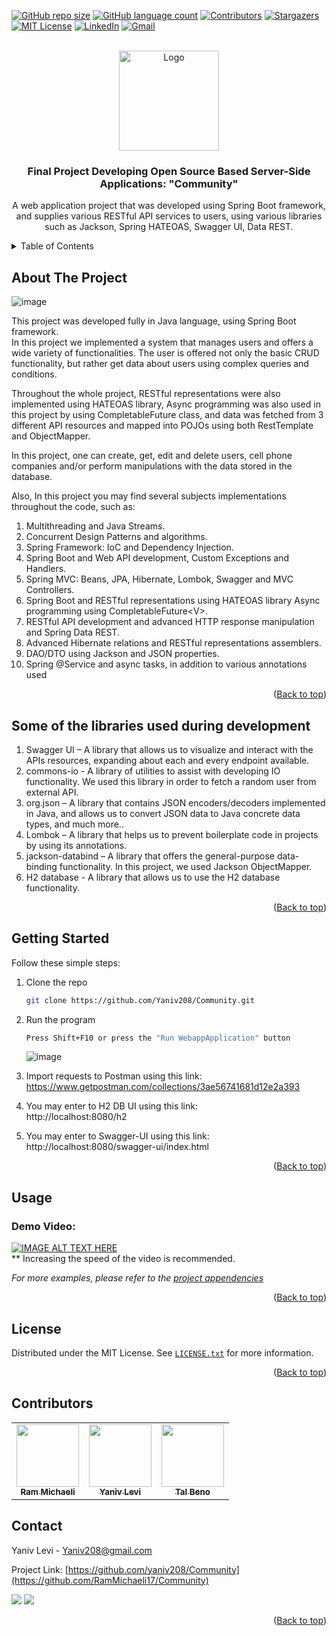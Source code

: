 <div id="top"></div>

<!-- PROJECT SHIELDS -->
[![GitHub repo size][reposize-shield]](#)
[![GitHub language count][languagescount-shield]](#)
[![Contributors][contributors-shield]][contributors-url]
[![Stargazers][stars-shield]][stars-url]
[![MIT License][license-shield]][license-url]
[![LinkedIn][linkedin-shield]][linkedin-url]
[![Gmail][gmail-shield]][gmail-url]

<!-- PROJECT LOGO -->
<br />
<div align="center">
  <a href="https://github.com/Yaniv208/Community">
    <img src="https://user-images.githubusercontent.com/62435713/180641299-4ac4fa48-1f9d-406a-a23d-0e4acf05b915.png"
	alt="Logo" width="160" height="160">
  </a>

<h3 align="center">Final Project Developing Open Source Based Server-Side Applications: "Community"</h3>

  <p align="center">
       A web application project that was developed using Spring Boot framework, and supplies various RESTful API services to users, using various libraries such as Jackson, Spring HATEOAS, Swagger UI, Data REST. 
    <br />
</div>

<!-- TABLE OF CONTENTS -->
<details>
  <summary>Table of Contents</summary>
  <ol>
    <li>
      <a href="#about-the-project">About The Project</a>
    </li>
    <li>
      <a href="#libraries-used-during-development">Libraries Used During Development</a>
    </li>
    <li>
      <a href="#getting-started">Getting Started</a>
    </li>
    <li><a href="#usage">Usage</a></li>
    <li><a href="#license">License</a></li>
    <li><a href="#contributors">Contributors</a></li>
    <li><a href="#contact">Contact</a></li>
  </ol>
</details>


<!-- ABOUT THE PROJECT -->
## About The Project

![image](https://user-images.githubusercontent.com/62435713/180650348-9a4fe5b3-909a-4f98-a26d-983e8d4ba55a.png)

This project was developed fully in Java language, using Spring Boot framework. <br>
In this project we implemented a system that manages users and offers a wide variety of functionalities. The user is offered not only the basic CRUD functionality, but rather get data about users using complex queries and conditions.<br>

Throughout the whole project, RESTful representations were also implemented using HATEOAS library,
Async programming was also used in this project by using CompletableFuture class,
and data was fetched from 3 different API resources and mapped into POJOs using both RestTemplate and ObjectMapper.

In this project, one can create, get, edit and delete users, cell phone companies and/or perform manipulations with the data stored in the database.

Also, In this project you may find several subjects implementations throughout the code, such as: <br>
1. Multithreading and Java Streams. <br>
2. Concurrent Design Patterns and algorithms. <br>
4. Spring Framework: IoC and Dependency Injection. <br>
5. Spring Boot and Web API development, Custom Exceptions and Handlers. <br>
6. Spring MVC: Beans, JPA, Hibernate, Lombok, Swagger and MVC Controllers. <br>
7. Spring Boot and RESTful representations using HATEOAS library Async programming using CompletableFuture\<V>. <br>
8. RESTful API development and advanced HTTP response manipulation and Spring Data REST. <br>
9. Advanced Hibernate relations and RESTful representations assemblers. <br>
10. DAO/DTO using Jackson and JSON properties. <br>
11. Spring @Service and async tasks, in addition to various annotations used <br>
<p align="right">(<a href="#top">Back to top</a>)</p>


## Some of the libraries used during development

1. Swagger UI – A library that allows us to visualize and interact with the APIs resources, expanding about each and every endpoint available.
2. commons-io - A library of utilities to assist with developing IO functionality. We used this library in order to fetch a random user from external API.
3. org.json – A library that contains JSON encoders/decoders implemented in Java, and allows us to convert JSON data to Java concrete data types, and much more..
4. Lombok – A library that helps us to prevent boilerplate code in projects by using its annotations.
5. jackson-databind – A library that offers the general-purpose data-binding functionality. In this project, we used Jackson ObjectMapper.
6. H2 database  - A library that allows us to use the H2 database functionality.

<p align="right">(<a href="#top">Back to top</a>)</p>

<!-- GETTING STARTED -->
## Getting Started

Follow these simple steps:

1. Clone the repo
   ```sh
   git clone https://github.com/Yaniv208/Community.git
   ```
2. Run the program
   ```sh
   Press Shift+F10 or press the "Run WebappApplication" button
   ```
   ![image](https://user-images.githubusercontent.com/62435713/180663523-ff46d032-416e-48c3-b20e-943338671ea9.png) 
3. Import requests to Postman using this link:<br>
https://www.getpostman.com/collections/3ae56741681d12e2a393

4. You may enter to H2 DB UI using this link:<br>
http://localhost:8080/h2

5. You may enter to Swagger-UI using this link:<br>
http://localhost:8080/swagger-ui/index.html
<p align="right">(<a href="#top">Back to top</a>)</p>

<!-- USAGE EXAMPLES -->
## Usage

### Demo Video:
[![IMAGE ALT TEXT HERE](https://img.youtube.com/vi/HOo1qsXnqFU/0.jpg)](https://www.youtube.com/watch?v=HOo1qsXnqFU) <br>
** Increasing the speed of the video is recommended. <br>



_For more examples, please refer to the [project appendencies](https://github.com/Yaniv208/Community/raw/readme/Project%20Appendices.zip)_

<p align="right">(<a href="#top">Back to top</a>)</p>

<!-- LICENSE -->
## License

Distributed under the MIT License. See [`LICENSE.txt`](https://github.com/RamMichaeli17/Community/blob/main/LICENSE.txt) for more information.

<p align="right">(<a href="#top">Back to top</a>)</p>



## Contributors
<table>
  <tr>
    <td align="center">
      <a href="https://github.com/RamMichaeli17">
        <img src="https://avatars.githubusercontent.com/u/62435713?v=4" width="100px;"/><br>
        <sub>
          <b>Ram Michaeli</b>
        </sub>
      </a>
    </td>
    <td align="center">
      <a href="https://github.com/yaniv208">
        <img src="https://avatars.githubusercontent.com/u/64155615?v=4" width="100px;"/><br>
        <sub>
          <b>Yaniv Levi</b>
        </sub>
      </a>
    </td>
        <td align="center">
      <a href="https://github.com/talbeno10">
        <img src="https://avatars.githubusercontent.com/u/62500706?v=4" width="100px;"/><br>
        <sub>
          <b>Tal Beno</b>
        </sub>
      </a>
    </td>
  </tr>
</table>

<!-- CONTACT -->
## Contact

Yaniv Levi - Yaniv208@gmail.com

Project Link: [https://github.com/yaniv208/Community](https://github.com/RamMichaeli17/Community)

<a href="mailto:Yaniv208@gmail.com"><img src="https://img.shields.io/twitter/url?label=Gmail%3A%20Yaniv208%40gmail.com&logo=gmail&style=social&url=https%3A%2F%2Fmailto%3AYaniv208%40gmail.com"/></a>
<a href="https://linkedin.com/in/Yaniv208"><img src="https://img.shields.io/twitter/url?label=Yaniv%20Levi&logo=linkedin&style=social&url=https%3A%2F%2Fmailto%3AYaniv208%40gmail.com"/></a>
<p align="right">(<a href="#top">Back to top</a>)</p>

<!-- MARKDOWN LINKS & IMAGES -->
[reposize-shield]: https://img.shields.io/github/repo-size/Yaniv208/Community?style=for-the-badge

[languagescount-shield]: https://img.shields.io/github/languages/count/Yaniv208/Community?style=for-the-badge

[contributors-shield]: https://img.shields.io/github/contributors/Yaniv208/Community.svg?style=for-the-badge

[contributors-url]: https://github.com/Yaniv208/Community/graphs/contributors

[stars-shield]: https://img.shields.io/github/stars/Yaniv208/Community.svg?style=for-the-badge

[stars-url]: https://github.com/Yaniv208/Community/stargazers

[license-shield]: https://img.shields.io/github/license/Yaniv208/Community?style=for-the-badge

[license-url]: https://github.com/Yaniv208/Community/blob/master/LICENSE.txt

[linkedin-shield]: https://img.shields.io/badge/linkedin-%230077B5.svg?style=for-the-badge&logo=linkedin&logoColor=white

[linkedin-url]: https://linkedin.com/in/Yaniv208

[gmail-shield]: https://img.shields.io/badge/Yaniv208@gmail.com-D14836?style=for-the-badge&logo=gmail&logoColor=white

[gmail-url]: mailto:Yaniv208@gmail.com